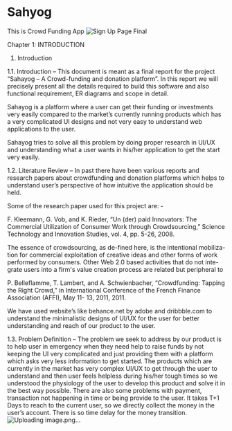 # Sahyog
This is Crowd Funding App
![Sign Up Page Final](https://user-images.githubusercontent.com/76450322/206732729-a36ecc1f-fbec-4362-a6d2-37f449068412.png)

Chapter 1: INTRODUCTION
1.	Introduction

1.1.	Introduction – This document is meant as a final report for the project “Sahayog – A Crowd-funding and donation platform”. In this report we will precisely present all the details required to build this software and also functional requirement, ER diagrams and scope in detail.

Sahayog is a platform where a user can get their funding or investments very easily compared to the market’s currently running products which has a very complicated UI designs and not very easy to understand web applications to the user.

Sahayog tries to solve all this problem by doing proper research in UI/UX and understanding what a user wants in his/her application to get the start very easily.


1.2.	Literature Review – In past there have been various reports and research papers about crowdfunding and donation platforms which helps to understand user’s perspective of how intuitive the application should be held.

Some of the research paper used for this project are: -

F. Kleemann, G. Vob, and K. Rieder, “Un (der) paid Innovators: The Commercial Utilization of Consumer Work through Crowdsourcing,” Science Technology and Innovation Studies, vol. 4, pp. 5-26, 2008.

The essence of crowdsourcing, as de-fined here, is the intentional mobiliza-tion for commercial exploitation of creative ideas and other forms of work performed by consumers. Other Web 2.0 based activities that do not inte-grate users into a firm's value creation process are related but peripheral to

P. Belleflamme, T. Lambert, and A. Schwienbacher, “Crowdfunding: Tapping the Right Crowd,” in   International Conference of the French Finance Association (AFFI), May 11- 13, 2011, 2011.

We have used website’s like behance.net by adobe and dribbble.com to understand the minimalistic designs of UI/UX for the user for better understanding and reach of our product to the user.

1.3.	Problem Definition – The problem we seek to address by our product is to help user in emergency when they need help to raise funds by not keeping the UI very complicated and just providing them with a platform which asks very less information to get started. The products which are currently in the market has very complex UI/UX to get through the user to understand and then user feels helpless during his/her tough times so we understood the physiology of the user to develop this product and solve it in the best way possible.
There are also some problems with payment, transaction not happening in time or being provide to the user. It takes T+1 Days to reach to the current user, so we directly collect the money in the user’s account. There is so time delay for the money transition.
![Uploading image.png…]()
